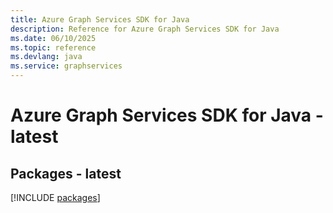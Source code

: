 ```yaml
---
title: Azure Graph Services SDK for Java
description: Reference for Azure Graph Services SDK for Java
ms.date: 06/10/2025
ms.topic: reference
ms.devlang: java
ms.service: graphservices
---
```

# Azure Graph Services SDK for Java - latest
## Packages - latest
[!INCLUDE [packages](graph-services-index.md)]